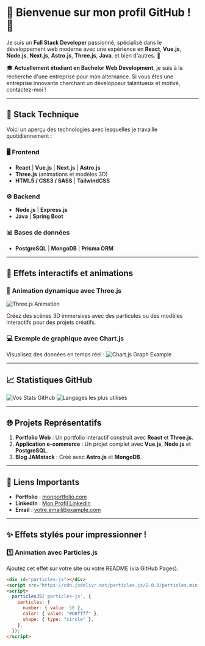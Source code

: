 # 🌟 Bienvenue sur mon profil GitHub ! 🌟

Je suis un **Full Stack Developer** passionné, spécialisé dans le développement web moderne avec une expérience en **React**, **Vue.js**, **Node.js**, **Next.js**, **Astro.js**, **Three.js**, **Java**, et bien d'autres. 🎯

🎓 **Actuellement étudiant en Bachelor Web Development**, je suis à la recherche d'une entreprise pour mon alternance. Si vous êtes une entreprise innovante cherchant un développeur talentueux et motivé, contactez-moi !

---

## 🚀 **Stack Technique**

Voici un aperçu des technologies avec lesquelles je travaille quotidiennement :

### 🖥️ **Frontend**
- **React** | **Vue.js** | **Next.js** | **Astro.js**
- **Three.js** (animations et modèles 3D)
- **HTML5 / CSS3 / SASS** | **TailwindCSS**

### ⚙️ **Backend**
- **Node.js** | **Express.js**
- **Java** | **Spring Boot**

### 📊 **Bases de données**
- **PostgreSQL** | **MongoDB** | **Prisma ORM**

---

## 🌟 **Effets interactifs et animations**

### 🔵 **Animation dynamique avec Three.js**
![Three.js Animation](https://user-images.githubusercontent.com/xxx/example.gif)

Créez des scènes 3D immersives avec des particules ou des modèles interactifs pour des projets créatifs.

### 💻 **Exemple de graphique avec Chart.js**
Visualisez des données en temps réel :
![Chart.js Graph Example](https://user-images.githubusercontent.com/xxx/chart-example.png)

---

## 📈 **Statistiques GitHub**

![Vos Stats GitHub](https://github-readme-stats.vercel.app/api?username=<VOTRE_NOM_UTILISATEUR>&show_icons=true&theme=radical)
![Langages les plus utilisés](https://github-readme-stats.vercel.app/api/top-langs/?username=<VOTRE_NOM_UTILISATEUR>&layout=compact&theme=radical)

---

## 🌐 **Projets Représentatifs**

1. **Portfolio Web** : Un portfolio interactif construit avec **React** et **Three.js**.
2. **Application e-commerce** : Un projet complet avec **Vue.js**, **Node.js** et **PostgreSQL**.
3. **Blog JAMstack** : Créé avec **Astro.js** et **MongoDB**.

---

## 🔗 **Liens Importants**

- **Portfolio** : [monportfolio.com](https://monportfolio.com)
- **LinkedIn** : [Mon Profil LinkedIn](https://www.linkedin.com/in/votreprofil/)
- **Email** : [votre.email@example.com](mailto:votre.email@example.com)

---

## ✨ **Effets stylés pour impressionner !**

### 1️⃣ **Animation avec Particles.js**
Ajoutez cet effet sur votre site ou votre README (via GitHub Pages).

```html
<div id="particles-js"></div>
<script src="https://cdn.jsdelivr.net/particles.js/2.0.0/particles.min.js"></script>
<script>
  particlesJS('particles-js', {
    particles: {
      number: { value: 50 },
      color: { value: "#00ffff" },
      shape: { type: "circle" },
    },
  });
</script>
